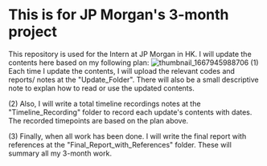 # This is for JP Morgan's 3-month project
This repository is used for the Intern at JP Morgan in HK. 
I will update the contents here based on my following plan: 
![thumbnail_1667945988706](https://user-images.githubusercontent.com/117365686/202871949-53dd13df-95c3-4d71-afa7-6f03611e89fb.png)
(1) Each time I update the contents, I will upload the relevant codes and reports/ notes at the "Update_Folder". There will also be a small descriptive note to explan how to read or use the updated contents.

(2) Also, I will write a total timeline recordings notes at the "Timeline_Recording" folder to record each update's contents with dates. The recorded timepoints are based on the plan above.

(3) Finally, when all work has been done. I will write the final report with references at the "Final_Report_with_References" folder. These will summary all my 3-month work.
